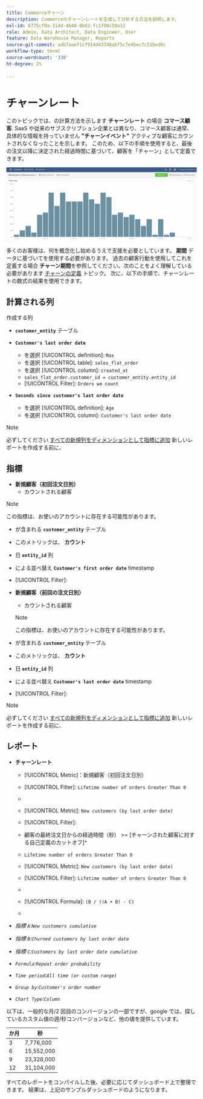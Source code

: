 ```yaml
---
title: Commerceチャーン
description: Commerceのチャーンレートを生成して分析する方法を説明します。
exl-id: 8775cf0a-114d-4b48-8bd2-fc1700c59a12
role: Admin, Data Architect, Data Engineer, User
feature: Data Warehouse Manager, Reports
source-git-commit: adb7aaef1cf914d43348abf5c7e4bec7c51bed0c
workflow-type: tm+mt
source-wordcount: '330'
ht-degree: 2%

---
```


# チャーンレート

このトピックでは、の計算方法を示します **チャーンレート** の場合 **コマース顧客**. SaaS や従来のサブスクリプション企業とは異なり、コマース顧客は通常、具体的な情報を持っていません **&quot;チャーンイベント&quot;** アクティブな顧客にカウントされなくなったことを示します。 このため、以下の手順を使用すると、最後の注文以降に決定された経過時間に基づいて、顧客を「チャーン」として定義できます。

![](../../assets/Churn_rate_image.png)

多くのお客様は、何を概念化し始めるうえで支援を必要としています。 **期間** データに基づいてを使用する必要があります。 過去の顧客行動を使用してこれを定義する場合 **チャーン期間**&#x200B;を参照してください。次のことをよく理解している必要があります [チャーンの定義](../analysis/define-cust-churn.md) トピック。 次に、以下の手順で、チャーンレートの数式の結果を使用できます。

## 計算される列

作成する列

* **`customer_entity`** テーブル
* **`Customer's last order date`**
   * を選択 [!UICONTROL definition]: `Max`
   * を選択 [!UICONTROL table]: `sales_flat_order`
   * を選択 [!UICONTROL column]: `created_at`
   * `sales_flat_order.customer_id = customer_entity.entity_id`
   * [!UICONTROL Filter]: `Orders we count`

* **`Seconds since customer's last order date`**
   * を選択 [!UICONTROL definition]: `Age`
   * を選択 [!UICONTROL column]: `Customer's last order date`

>[!NOTE]
>
>必ずしてください [すべての新規列をディメンションとして指標に追加](../data-warehouse-mgr/manage-data-dimensions-metrics.md) 新しいレポートを作成する前に、

## 指標

* **新規顧客（初回注文日別）**
   * カウントされる顧客

>[!NOTE]
>
>この指標は、お使いのアカウントに存在する可能性があります。

* が含まれる **`customer_entity`** テーブル
* このメトリックは、 **カウント**
* 日 **`entity_id`** 列
* による並べ替え **`Customer's first order date`** timestamp
* [!UICONTROL Filter]:

* **新規顧客（前回の注文日別）**
   * カウントされる顧客

  >[!NOTE]
  >
  >この指標は、お使いのアカウントに存在する可能性があります。

* が含まれる **`customer_entity`** テーブル
* このメトリックは、 **カウント**
* 日 **`entity_id`** 列
* による並べ替え **`Customer's last order date`** timestamp
* [!UICONTROL Filter]:

>[!NOTE]
>
>必ずしてください [すべての新規列をディメンションとして指標に追加](../data-warehouse-mgr/manage-data-dimensions-metrics.md) 新しいレポートを作成する前に、

## レポート

* **チャーンレート**
   * [!UICONTROL Metric]：新規顧客（初回注文日別）
   * [!UICONTROL Filter]: `Lifetime number of orders Greater Than 0`
   * 
     [!UICONTROL Perspective]: `Cumulative`
   * [!UICONTROL Metric]: `New customers (by last order date)`
   * [!UICONTROL Filter]:
   * 顧客の最終注文日からの経過時間（秒） >= [チャーンされた顧客に対する自己定義のカットオフ&#x200B;]**`^`**
   * `Lifetime number of orders Greater Than 0`

   * [!UICONTROL Metric]: `New customers (by last order date)`
   * [!UICONTROL Filter]: `Lifetime number of orders Greater Than 0`
   * 
     [!UICONTROL Perspective]: Cumulative
   * [!UICONTROL Formula]: `(B / ((A + B) - C)`
   * 
     [!UICONTROL Format]: Percentage

* *指標 `A`:`New customers cumulative`*
* *指標 `B`:`Churned customers by last order date`*
* *指標 `C`:`Customers by last order date cumulative`*
* *`Formula`:`Repeat order probability`*
* *`Time period`:`All time (or custom range)`*
* *`Group by`:`Customer's order number`*
* *`Chart Type`:`Column`*

以下は、一般的な月/2 回目のコンバージョンの一部ですが、google では、探しているカスタム値の週/秒コンバージョンなど、他の値を提供しています。

| **か月** | **秒** |
|---|---|
| 3 | 7,776,000 |
| 6 | 15,552,000 |
| 9 | 23,328,000 |
| 12 | 31,104,000 |

すべてのレポートをコンパイルした後、必要に応じてダッシュボード上で整理できます。 結果は、上記のサンプルダッシュボードのようになります。
